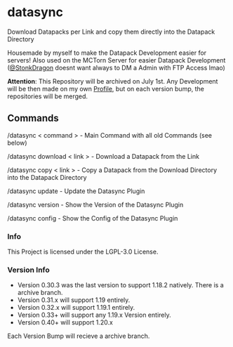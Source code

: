 # datasync
Download Datapacks per Link and copy them directly into the Datapack Directory

Housemade by myself to make the Datapack Development easier for servers!
Also used on the MCTorn Server for easier Datapack Development ([@StonkDragon](https://github.com/StonkDragon) doesnt want always to DM a Admin with FTP Access lmao)


**Attention**: This Repository will be archived on July 1st. Any Development will be then made on my own [Profile](https://github.com/NotJansel), but on each version bump, the repositories will be merged.

## Commands

/datasync < command > - Main Command with all old Commands (see below)

/datasync download < link > - Download a Datapack from the Link

/datasync copy < link > - Copy a Datapack from the Download Directory into the Datapack Directory

/datasync update - Update the Datasync Plugin

/datasync version - Show the Version of the Datasync Plugin

/datasync config - Show the Config of the Datasync Plugin
  
  
### Info
  This Project is licensed under the LGPL-3.0 License.

### Version Info
- Version 0.30.3 was the last version to support 1.18.2 natively. There is a archive branch.
- Version 0.31.x will support 1.19 entirely.
- Version 0.32.x will support 1.19.1 entirely.
- Version 0.33+ will support any 1.19.x Version entirely.
- Version 0.40+ will support 1.20.x

Each Version Bump will recieve a archive branch.
